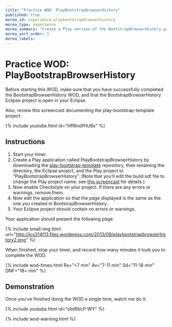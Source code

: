 ```yaml
---
title: "Practice WOD: PlayBootstrapBrowserHistory"
published: true
morea_id: experience-playbootstrapbrowserhistory
morea_type: experience
morea_summary: "Create a Play version of the BootstrapBrowserHistory page."
morea_sort_order: 3
morea_labels:
---
```


# Practice WOD: PlayBootstrapBrowserHistory

Before starting this WOD, make sure that you have successfully completed the BootstrapBrowserHistory WOD, and that the BootstrapBrowserHistory Eclipse project is open in your Eclipse.

Also, review this screencast documenting the play-bootstrap-template project:

{% include youtube.html id="HfRIndfHUBs" %}

## Instructions

  1. Start your timer.
  2. Create a Play application called PlayBootstrapBrowserHistory by downloading the [play-bootstrap-template](https://github.com/ics-software-engineering/play-bootstrap-template) repository, then renaming the directory, the Eclipse project, and the Play project to “PlayBootstrapBrowserHistory”.  (Note that you’ll edit the build.sdt file to change the Play project name; see [this screencast](http://www.youtube.com/watch?v=lGyhtOOsSrc) for details.)  
  3. Now enable Checkstyle on your project.   If there are any errors or warnings, remove them.
  4. Now edit the application so that the page displayed is the same as the one you created in BootstrapBrowserHistory.
  5. Your Eclipse project should contain no errors or warnings. 

Your application should present the following page:

{% include small-img.html url="http://ics314f13.files.wordpress.com/2013/09/playbootstrapbrowserhistory2.png" %}

When finished, stop your timer, and record how many minutes it took you to complete the WOD. 

{% include wod-times.html Rx="<7 min" Av="7-11 min" Sd="11-18 min" DNF="18+ min" %}

## Demonstration

Once you've finished doing the WOD a single time, watch me do it:

{% include youtube.html id="obil6bLP-WY" %}

{% include wod-warning.html %}





